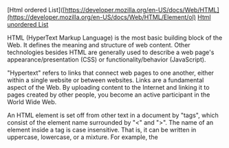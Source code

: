 [Html ordered List]([https://developer.mozilla.org/en-US/docs/Web/HTML](https://developer.mozilla.org/en-US/docs/Web/HTML/Element/ol)
[Html unordered List](https://developer.mozilla.org/en-US/docs/Web/HTML/Element/ul)


HTML (HyperText Markup Language) is the most basic building block of the Web. It defines the meaning and structure of web content. Other technologies besides HTML are generally used to describe a web page's appearance/presentation (CSS) or functionality/behavior (JavaScript).

"Hypertext" refers to links that connect web pages to one another, either within a single website or between websites. Links are a fundamental aspect of the Web. By uploading content to the Internet and linking it to pages created by other people, you become an active participant in the World Wide Web.


An HTML element is set off from other text in a document by "tags", which consist of the element name surrounded by "<" and ">". The name of an element inside a tag is case insensitive. That is, it can be written in uppercase, lowercase, or a mixture. For example, the <title> tag can be written as <Title>, <TITLE>, or in any other way. However, the convention and recommended practice is to write tags in lowercase.
  
[css box model](https://developer.mozilla.org/en-US/docs/Learn/CSS/Building_blocks/The_box_model)
  
Cascading Style Sheets — or CSS — is the first technology you should start learning after HTML. While HTML is used to define the structure and semantics of your content, CSS is used to style it and lay it out. For example, you can use CSS to alter the font, color, size, and spacing of your content, split it into multiple columns, or add animations and other decorative features.

Looking to become a front-end web developer?
We have put together a course that includes all the essential information you need to work towards your goal.

Get started

Prerequisites
You should learn the basics of HTML before attempting any CSS. We recommend that you work through our Introduction to HTML module first.

Once you understand the fundamentals of HTML, we recommend that you learn further HTML and CSS at the same time, moving back and forth between the two topics. This is because HTML is far more interesting and much more fun to learn when you apply CSS, and you can't learn CSS without knowing HTML.

Before starting this topic, you should also be familiar with using computers and using the web passively (i.e., just looking at it, consuming the content). You should have a basic work environment set up, as detailed in Installing basic software, and understand how to create and manage files, as detailed in Dealing with files — both of which are parts of our Getting started with the web complete beginner's module.

It is also recommended that you work through Getting started with the web before proceeding with this topic, especially if you are completely new to web development. However, much of what is covered in its CSS basics article is also covered in our CSS first steps module, albeit in a lot more detail.
  

  [JS arrays]([https://developer.mozilla.org/en-US/docs/Learn/JavaScript](https://developer.mozilla.org/en-US/docs/Learn/JavaScript/First_steps/Arrays)

  [js operations](https://developer.mozilla.org/en-US/docs/Web/JavaScript/Guide/Expressions_and_Operators)

  [js conditions](https://developer.mozilla.org/en-US/docs/Learn/JavaScript/Building_blocks/conditionals)

  [js loops](https://developer.mozilla.org/en-US/docs/Learn/JavaScript/Building_blocks/Looping_code)
  
JavaScript is a programming language that allows you to implement complex things on web pages. Every time a web page does more than just sit there and display static information for you to look at—displaying timely content updates, interactive maps, animated 2D/3D graphics, scrolling video jukeboxes, or more—you can bet that JavaScript is probably involved.
  
JavaScript is arguably more difficult to learn than related technologies such as HTML and CSS. Before attempting to learn JavaScript, you are strongly advised to get familiar with at least these two technologies first, and perhaps others as well. Start by working through the following modules:

Getting started with the Web
Introduction to HTML
Introduction to CSS
Having previous experience with other programming languages might also help.

After getting familiar with the basics of JavaScript, you should be in a position to learn about more advanced topics, for example:

JavaScript in depth, as taught in our JavaScript guide
  
  

